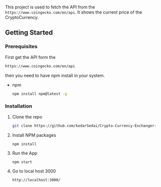 <!-- GETTING STARTED -->
This project is used to fetch the API from the `https://www.coingecko.com/en/api`. It shows the current price of the CryptoCurrency. 
## Getting Started
### Prerequisites

First get the API form the 
  ```sh
 https://www.coingecko.com/en/api
  ```
then you need to have npm install in your system.
* npm
  ```sh
  npm install npm@latest -g
  ```

### Installation

1. Clone the repo
   ```sh
   git clone https://github.com/kedarSedai/Crypto-Currency-Exchanger-
   ```
3. Install NPM packages
   ```sh
   npm install
   ```
4. Run the App
   ```JS
   npm start
   ```
5. Go to local host 3000
     ```sh
     http://localhost:3000/
   ```
